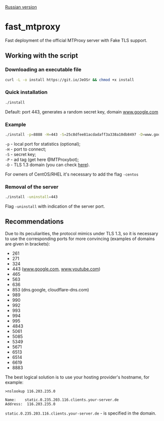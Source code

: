 [Russian version](README.md)

# fast_mtproxy
Fast deployment of the official MTProxy server with Fake TLS support.

## Working with the script
### Downloading an executable file
```bash
curl -L -o install https://git.io/JeOSr && chmod +x install
```

### Quick installation
```bash
./install
```

Default: port 443, generates a random secret key, domain www.google.com

### Example
```bash
./install -p=8888 -H=443 -S=25c8dfee81acdadaff3a338a10db8497 -D=www.google.com
```
`-p` - local port for statistics (optional);  
`-H` - port to connect;  
`-S` - secret key;  
`-P` - ad tag (get here @MTProxybot);  
`-D` - TLS 1.3 domain (you can check <a href="https://www.cdn77.com/tls-test">here</a>).

For owners of CentOS/RHEL it's necessary to add the flag `-centos`

### Removal of the server
```bash
./install -uninstall=443
```

Flag `-uninstall` with indication of the server port.

## Recommendations
Due to its peculiarities, the protocol mimics under TLS 1.3, so it is necessary to use the corresponding ports for more convincing (examples of domains are given in brackets):
* 261
* 271
* 324
* 443 (www.google.com, www.youtube.com)
* 465
* 563
* 636
* 853 (dns.google, cloudflare-dns.com)
* 989
* 990
* 992
* 993
* 994
* 995
* 4843
* 5061
* 5085
* 5349
* 5671
* 6513
* 6514
* 6619
* 8883

The best logical solution is to use your hosting provider's hostname, for example:
```
>nslookup 116.203.235.0

Name:    static.0.235.203.116.clients.your-server.de
Address:  116.203.235.0
```

`static.0.235.203.116.clients.your-server.de` - is specified in the domain.
